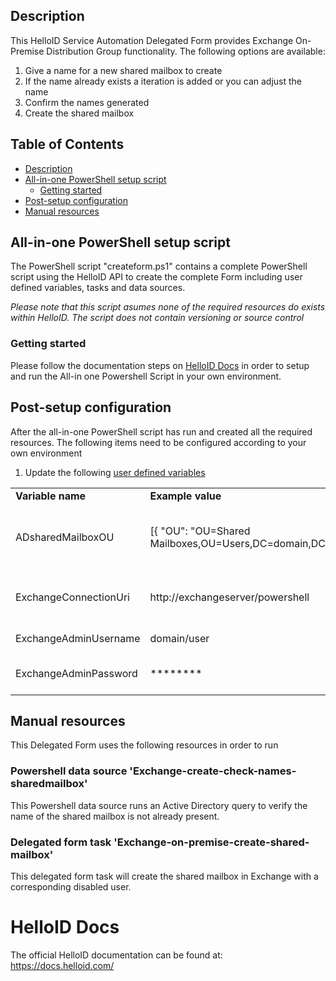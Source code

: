 ## Description
This HelloID Service Automation Delegated Form provides Exchange On-Premise Distribution Group functionality. The following options are available:
 1. Give a name for a new shared mailbox to create
 2. If the name already exists a iteration is added or you can adjust the name
 3. Confirm the names generated
 4. Create the shared mailbox

<!-- TABLE OF CONTENTS -->
## Table of Contents
* [Description](#description)
* [All-in-one PowerShell setup script](#all-in-one-powershell-setup-script)
  * [Getting started](#getting-started)
* [Post-setup configuration](#post-setup-configuration)
* [Manual resources](#manual-resources)


## All-in-one PowerShell setup script
The PowerShell script "createform.ps1" contains a complete PowerShell script using the HelloID API to create the complete Form including user defined variables, tasks and data sources.

 _Please note that this script asumes none of the required resources do exists within HelloID. The script does not contain versioning or source control_


### Getting started
Please follow the documentation steps on [HelloID Docs](https://docs.helloid.com/hc/en-us/articles/360017556559-Service-automation-GitHub-resources) in order to setup and run the All-in one Powershell Script in your own environment.


## Post-setup configuration
After the all-in-one PowerShell script has run and created all the required resources. The following items need to be configured according to your own environment
 1. Update the following [user defined variables](https://docs.helloid.com/hc/en-us/articles/360014169933-How-to-Create-and-Manage-User-Defined-Variables)
<table>
  <tr><td><strong>Variable name</strong></td><td><strong>Example value</strong></td><td><strong>Description</strong></td></tr>
  <tr><td>ADsharedMailboxOU</td><td>[{ "OU": "OU=Shared Mailboxes,OU=Users,DC=domain,DC=local"}]</td><td>Active Directory OU where the corresponding AD group is created</td></tr>
  <tr><td>ExchangeConnectionUri</td><td>http://exchangeserver/powershell</td><td>Exchangeserver where distribution is created</td></tr>
  <tr><td>ExchangeAdminUsername</td><td>domain/user</td><td>Exchangeserver admin account</td></tr>
  <tr><td>ExchangeAdminPassword</td><td>********</td><td>Exchangeserver admin password</td></tr>
</table>

## Manual resources
This Delegated Form uses the following resources in order to run

### Powershell data source 'Exchange-create-check-names-sharedmailbox'
This Powershell data source runs an Active Directory query to verify the name of the shared mailbox is not already present.

### Delegated form task 'Exchange-on-premise-create-shared-mailbox'
This delegated form task will create the shared mailbox in Exchange with a corresponding disabled user.

# HelloID Docs
The official HelloID documentation can be found at: https://docs.helloid.com/
